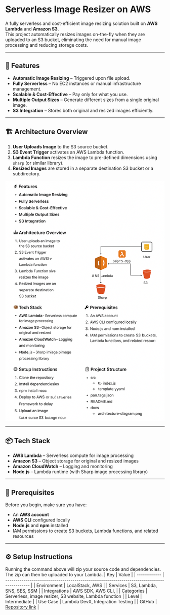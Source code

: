 # Serverless Image Resizer on AWS

A fully serverless and cost-efficient image resizing solution built on **AWS Lambda** and **Amazon S3**.  
This project automatically resizes images on-the-fly when they are uploaded to an S3 bucket, eliminating the need for manual image processing and reducing storage costs.

---

## 🚀 Features
- **Automatic Image Resizing** – Triggered upon file upload.
- **Fully Serverless** – No EC2 instances or manual infrastructure management.
- **Scalable & Cost-Effective** – Pay only for what you use.
- **Multiple Output Sizes** – Generate different sizes from a single original image.
- **S3 Integration** – Stores both original and resized images efficiently.

---

## 🏗 Architecture Overview
1. **User Uploads Image** to the S3 source bucket.
2. **S3 Event Trigger** activates an AWS Lambda function.
3. **Lambda Function** resizes the image to pre-defined dimensions using `sharp` (or similar library).
4. **Resized Images** are stored in a separate destination S3 bucket or a subdirectory.

![Architecture Diagram](diagram/architecture-diagram.png)

---

## 📦 Tech Stack
- **AWS Lambda** – Serverless compute for image processing
- **Amazon S3** – Object storage for original and resized images
- **Amazon CloudWatch** – Logging and monitoring
- **Node.js** – Lambda runtime (with Sharp image processing library)

---

## 🔧 Prerequisites
Before you begin, make sure you have:
- An **AWS account**
- **AWS CLI** configured locally
- **Node.js** and **npm** installed
- IAM permissions to create S3 buckets, Lambda functions, and related resources

---

## ⚙️ Setup Instructions

Running the command above will zip your source code and dependencies. The zip can then be uploaded to your Lambda.
| Key          | Value                                                                                      |
| ------------ | ------------------------------------------------------------------------------------------ |
| Environment  | LocalStack, AWS                                                                            |
| Services     | S3, Lambda, SNS, SES, SSM                                                                  |
| Integrations | AWS SDK, AWS CLI,                                                                          |
| Categories   | Serverless, image resizer, S3 website, Lambda function                                     |
| Level        | Intermediate                                                                               |
| Use Case     | Lambda DevX, Integration Testing                                                           |
| GitHub       | [Repository link](https://github.com/Ayushpatel1304/AWS-Serverless-Image-Resizer) |
